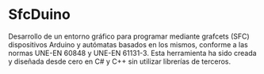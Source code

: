 # SfcDuino
 
Desarrollo de un entorno gráfico para programar mediante grafcets (SFC) dispositivos Arduino y autómatas basados en los mismos, 
conforme a las normas UNE-EN 60848 y UNE-EN 61131-3.
Esta herramienta ha sido creada y diseñada desde cero en C# y C++ sin utilizar librerías de terceros.
